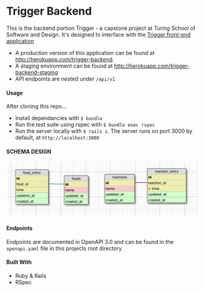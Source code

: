 # Trigger Backend
This is the backend portion Trigger - a capstone project at Turing School of Software and Design. It's designed to interface with the [Trigger front-end application](https://github.com/Diazblack/trigger)

- A production version of this application can be found at http://herokuapp.com/trigger-backend.
- A staging environment can be found at http://herokuapp.com/trigger-backend-staging
- API endpoints are nested under `/api/v1`

#### Usage
After cloning this repo...
- Install dependancies with `$ bundle`
- Run the test suite using rspec with `$ bundle exec rspec`
- Run the server locally with `$ rails s`. The server runs on port 3000 by default, at `http://localhost:3000`

#### SCHEMA DESIGN
![alt text](https://raw.githubusercontent.com/prestonjarnagin/trigger_backend/master/schema_design.png)

#### Endpoints
Endpoints are documented in OpenAPI 3.0 and can be found in the `openapi.yaml` file in this projects root directory

#### Built With
- Ruby & Rails
- RSpec
